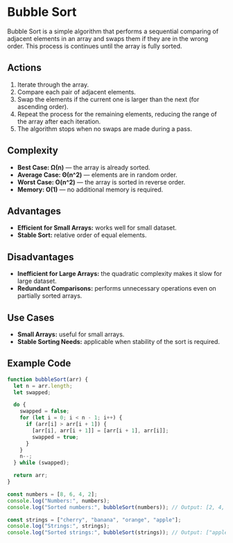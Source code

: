 # Bubble Sort

Bubble Sort is a simple algorithm that performs a sequential comparing of adjacent elements in an array and swaps them if they are in the wrong order. This process is continues until the array is fully sorted.

## Actions

1. Iterate through the array.
2. Compare each pair of adjacent elements.
3. Swap the elements if the current one is larger than the next (for ascending order).
4. Repeat the process for the remaining elements, reducing the range of the array after each iteration.
5. The algorithm stops when no swaps are made during a pass.

## Complexity

- **Best Case: Ω(n)** — the array is already sorted.
- **Average Case: Θ(n^2)** — elements are in random order.
- **Worst Case: O(n^2)** — the array is sorted in reverse order.
- **Memory: O(1)** — no additional memory is required.

## Advantages

- **Efficient for Small Arrays:** works well for small dataset.
- **Stable Sort:** relative order of equal elements.

## Disadvantages

- **Inefficient for Large Arrays:** the quadratic complexity makes it slow for large dataset.
- **Redundant Comparisons:** performs unnecessary operations even on partially sorted arrays.

## Use Cases

- **Small Arrays:** useful for small arrays.
- **Stable Sorting Needs:** applicable when stability of the sort is required.

## Example Code

```js
function bubbleSort(arr) {
  let n = arr.length;
  let swapped;

  do {
    swapped = false;
    for (let i = 0; i < n - 1; i++) {
      if (arr[i] > arr[i + 1]) {
        [arr[i], arr[i + 1]] = [arr[i + 1], arr[i]];
        swapped = true;
      }
    }
    n--;
  } while (swapped);

  return arr;
}

const numbers = [8, 6, 4, 2];
console.log("Numbers:", numbers);
console.log("Sorted numbers:", bubbleSort(numbers)); // Output: [2, 4, 6, 8]

const strings = ["cherry", "banana", "orange", "apple"];
console.log("Strings:", strings);
console.log("Sorted strings:", bubbleSort(strings)); // Output: ["apple", "orange", "banana", "cherry"]
```
